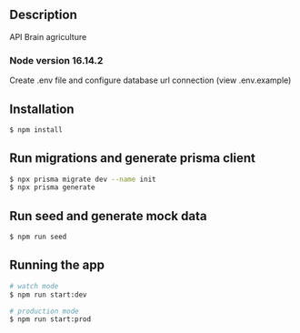 ## Description

API Brain agriculture

### Node version 16.14.2
Create .env file and configure database url connection (view .env.example)

## Installation

```bash
$ npm install
```

## Run migrations and generate prisma client

```bash
$ npx prisma migrate dev --name init
$ npx prisma generate
```
## Run seed and generate mock data

```bash
$ npm run seed
```

## Running the app

```bash
# watch mode
$ npm run start:dev

# production mode
$ npm run start:prod
```

